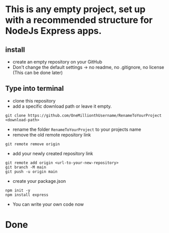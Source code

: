# This is any empty project, set up with a recommended structure for NodeJs Express apps.

## install

- create an empty repository on your GitHub
- Don't change the default settings -> no readme, no .gitignore, no license (This can be done later)

## Type into terminal
- clone this repository
- add a specific download path or leave it empty.
```
git clone https://github.com/OneMillionthUsername/RenameToYourProject <download-path>
```
- rename the folder `RenameToYourProject` to your projects name
- remove the old remote repository link
```
git remote remove origin
```

- add your newly created repository link
```
git remote add origin <url-to-your-new-repository>
git branch -M main
git push -u origin main
```

- create your package.json
```
npm init -y
npm install express
```

- You can write your own code now

# Done

